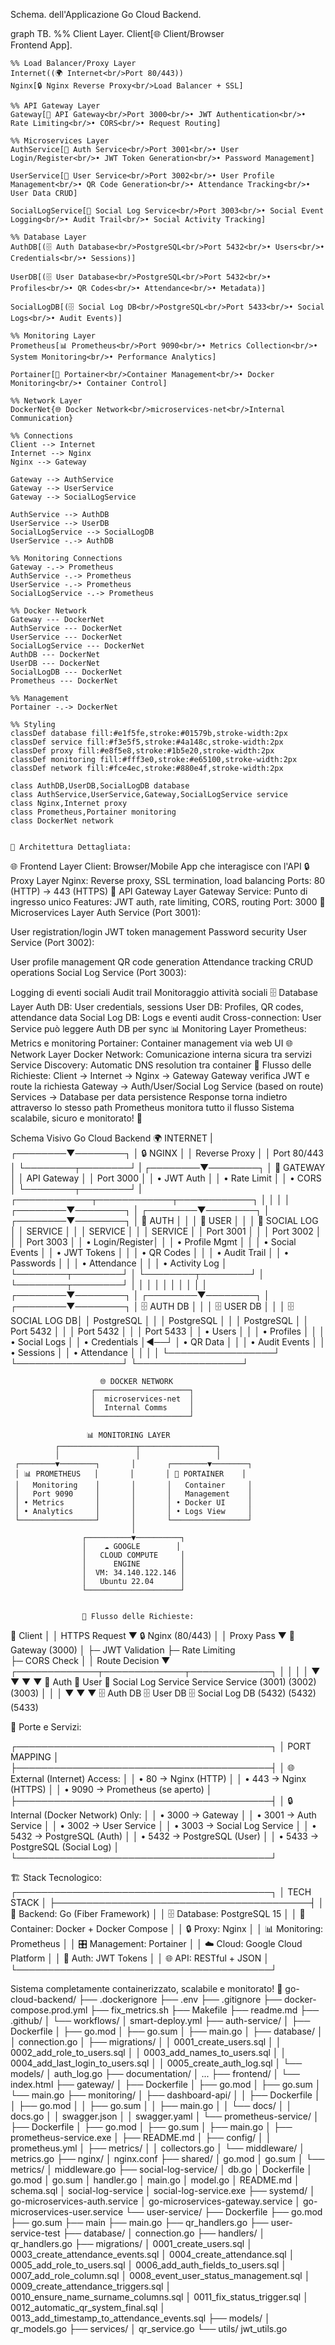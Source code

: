 Schema. dell'Applicazione Go Cloud Backend.

graph TB.
    %% Client Layer.
    Client[🌐 Client/Browser<br/>Frontend App].
    
    %% Load Balancer/Proxy Layer
    Internet((🌍 Internet<br/>Port 80/443))
    Nginx[🔒 Nginx Reverse Proxy<br/>Load Balancer + SSL]
    
    %% API Gateway Layer
    Gateway[🚪 API Gateway<br/>Port 3000<br/>• JWT Authentication<br/>• Rate Limiting<br/>• CORS<br/>• Request Routing]
    
    %% Microservices Layer
    AuthService[🔐 Auth Service<br/>Port 3001<br/>• User Login/Register<br/>• JWT Token Generation<br/>• Password Management]
    
    UserService[👥 User Service<br/>Port 3002<br/>• User Profile Management<br/>• QR Code Generation<br/>• Attendance Tracking<br/>• User Data CRUD]
    
    SocialLogService[📜 Social Log Service<br/>Port 3003<br/>• Social Event Logging<br/>• Audit Trail<br/>• Social Activity Tracking]
    
    %% Database Layer
    AuthDB[(🗄️ Auth Database<br/>PostgreSQL<br/>Port 5432<br/>• Users<br/>• Credentials<br/>• Sessions)]
    
    UserDB[(🗄️ User Database<br/>PostgreSQL<br/>Port 5432<br/>• Profiles<br/>• QR Codes<br/>• Attendance<br/>• Metadata)]
    
    SocialLogDB[(🗄️ Social Log DB<br/>PostgreSQL<br/>Port 5433<br/>• Social Logs<br/>• Audit Events)]
    
    %% Monitoring Layer
    Prometheus[📊 Prometheus<br/>Port 9090<br/>• Metrics Collection<br/>• System Monitoring<br/>• Performance Analytics]
    
    Portainer[🐳 Portainer<br/>Container Management<br/>• Docker Monitoring<br/>• Container Control]
    
    %% Network Layer
    DockerNet{🌐 Docker Network<br/>microservices-net<br/>Internal Communication}
    
    %% Connections
    Client --> Internet
    Internet --> Nginx
    Nginx --> Gateway
    
    Gateway --> AuthService
    Gateway --> UserService
    Gateway --> SocialLogService
    
    AuthService --> AuthDB
    UserService --> UserDB
    SocialLogService --> SocialLogDB
    UserService -.-> AuthDB
    
    %% Monitoring Connections
    Gateway -.-> Prometheus
    AuthService -.-> Prometheus
    UserService -.-> Prometheus
    SocialLogService -.-> Prometheus
    
    %% Docker Network
    Gateway --- DockerNet
    AuthService --- DockerNet
    UserService --- DockerNet
    SocialLogService --- DockerNet
    AuthDB --- DockerNet
    UserDB --- DockerNet
    SocialLogDB --- DockerNet
    Prometheus --- DockerNet
    
    %% Management
    Portainer -.-> DockerNet
    
    %% Styling
    classDef database fill:#e1f5fe,stroke:#01579b,stroke-width:2px
    classDef service fill:#f3e5f5,stroke:#4a148c,stroke-width:2px
    classDef proxy fill:#e8f5e8,stroke:#1b5e20,stroke-width:2px
    classDef monitoring fill:#fff3e0,stroke:#e65100,stroke-width:2px
    classDef network fill:#fce4ec,stroke:#880e4f,stroke-width:2px
    
    class AuthDB,UserDB,SocialLogDB database
    class AuthService,UserService,Gateway,SocialLogService service
    class Nginx,Internet proxy
    class Prometheus,Portainer monitoring
    class DockerNet network


    🔧 Architettura Dettagliata:
🌐 Frontend Layer
Client: Browser/Mobile App che interagisce con l'API
🔒 Proxy Layer
Nginx: Reverse proxy, SSL termination, load balancing
Ports: 80 (HTTP) → 443 (HTTPS)
🚪 API Gateway Layer
Gateway Service: Punto di ingresso unico
Features: JWT auth, rate limiting, CORS, routing
Port: 3000
🎯 Microservices Layer
Auth Service (Port 3001):

User registration/login
JWT token management
Password security
User Service (Port 3002):

User profile management
QR code generation
Attendance tracking
CRUD operations
Social Log Service (Port 3003):

Logging di eventi sociali
Audit trail
Monitoraggio attività sociali
🗄️ Database Layer
Auth DB: User credentials, sessions
User DB: Profiles, QR codes, attendance data
Social Log DB: Logs e eventi audit
Cross-connection: User Service può leggere Auth DB per sync
📊 Monitoring Layer
Prometheus: Metrics e monitoring
Portainer: Container management via web UI
🌐 Network Layer
Docker Network: Comunicazione interna sicura tra servizi
Service Discovery: Automatic DNS resolution tra container
🚀 Flusso delle Richieste:
Client → Internet → Nginx → Gateway
Gateway verifica JWT e route la richiesta
Gateway → Auth/User/Social Log Service (based on route)
Services → Database per data persistence
Response torna indietro attraverso lo stesso path
Prometheus monitora tutto il flusso
Sistema scalabile, sicuro e monitorato! 🎉

 Schema Visivo Go Cloud Backend
                                🌍 INTERNET
                                     |
                            ┌────────▼────────┐
                            │   🔒 NGINX      │
                            │ Reverse Proxy   │
                            │   Port 80/443   │
                            └────────┬────────┘
                                     |
                            ┌────────▼────────┐
                            │   🚪 GATEWAY    │
                            │  API Gateway    │
                            │   Port 3000     │
                            │ • JWT Auth      │
                            │ • Rate Limit    │
                            │ • CORS          │
                            └────────┬────────┘
                                     |
                ┌────────────┬────────────┬────────────┐
                │            │            │            │
       ┌────────▼────────┐   │   ┌────────▼────────┐   │   ┌────────▼────────┐
       │  🔐 AUTH        │   │   │  👥 USER        │   │   │  📜 SOCIAL LOG  │
       │   SERVICE       │   │   │   SERVICE       │   │   │   SERVICE       │
       │  Port 3001      │   │   │  Port 3002      │   │   │  Port 3003      │
       │ • Login/Register│   │   │ • Profile Mgmt  │   │   │ • Social Events │
       │ • JWT Tokens    │   │   │ • QR Codes      │   │   │ • Audit Trail   │
       │ • Passwords     │   │   │ • Attendance    │   │   │ • Activity Log  │
       └────────┬────────┘   │   └────────┬────────┘   │   └────────┬────────┘
                │            │            │            │            │
                │            │            │            │            │
       ┌────────▼────────┐   │   ┌────────▼────────┐   │   ┌────────▼────────┐
       │  🗄️ AUTH DB     │   │   │  🗄️ USER DB     │   │   │  🗄️ SOCIAL LOG DB│
       │   PostgreSQL    │   │   │   PostgreSQL    │   │   │   PostgreSQL    │
       │   Port 5432     │   │   │   Port 5432     │   │   │   Port 5433     │
       │ • Users         │   │   │ • Profiles      │   │   │ • Social Logs   │
       │ • Credentials   │◄──┘   │ • QR Data       │   │   │ • Audit Events  │
       │ • Sessions      │       │ • Attendance    │   │   │                │
       └─────────────────┘       └─────────────────┘       └─────────────────┘
                        
                        🌐 DOCKER NETWORK
                      ┌─────────────────────┐
                      │  microservices-net  │
                      │  Internal Comms     │
                      └─────────────────────┘

                     📊 MONITORING LAYER
              ┌─────────────────┬─────────────────┐
              │                 │                 │
     ┌────────▼────────┐       │       ┌────────▼────────┐
     │ 📊 PROMETHEUS   │       │       │ 🐳 PORTAINER    │
     │   Monitoring    │       │       │   Container     │
     │   Port 9090     │       │       │   Management    │
     │ • Metrics       │       │       │ • Docker UI     │
     │ • Analytics     │       │       │ • Logs View     │
     └─────────────────┘       │       └─────────────────┘
                               │
                    ┌──────────▼──────────┐
                    │    ☁️ GOOGLE        │
                    │   CLOUD COMPUTE     │
                    │      ENGINE         │
                    │  VM: 34.140.122.146 │
                    │   Ubuntu 22.04      │
                    └─────────────────────┘


                    🔄 Flusso delle Richieste:
👤 Client
   │
   │ HTTPS Request
   ▼
🔒 Nginx (80/443)
   │
   │ Proxy Pass
   ▼
🚪 Gateway (3000)
   │
   ├─ JWT Validation
   ├─ Rate Limiting  
   ├─ CORS Check
   │
   │ Route Decision
   ▼
┌─────────────┬─────────────┬─────────────┐
│             │             │             │
▼             ▼             ▼             ▼
🔐 Auth      👥 User       📜 Social Log
Service      Service      Service
(3001)       (3002)       (3003)
│             │             │
▼             ▼             ▼
🗄️ Auth DB   🗄️ User DB   🗄️ Social Log DB
(5432)       (5432)       (5433)


🎯 Porte e Servizi:

┌─────────────────────────────────────────┐
│              PORT MAPPING               │
├─────────────────────────────────────────┤
│ 🌐 External (Internet) Access:         │
│   • 80    → Nginx (HTTP)               │
│   • 443   → Nginx (HTTPS)              │
│   • 9090  → Prometheus (se aperto)     │
├─────────────────────────────────────────┤
│ 🔒 Internal (Docker Network) Only:     │
│   • 3000  → Gateway                    │
│   • 3001  → Auth Service               │
│   • 3002  → User Service               │
│   • 3003  → Social Log Service         │
│   • 5432  → PostgreSQL (Auth)          │
│   • 5432  → PostgreSQL (User)          │
│   • 5433  → PostgreSQL (Social Log)    │
└─────────────────────────────────────────┘

🏗️ Stack Tecnologico:
┌─────────────────────────────────────────┐
│              TECH STACK                 │
├─────────────────────────────────────────┤
│ 🔧 Backend: Go (Fiber Framework)       │
│ 🗄️ Database: PostgreSQL 15             │
│ 🐳 Container: Docker + Docker Compose  │
│ 🔒 Proxy: Nginx                        │
│ 📊 Monitoring: Prometheus              │
│ 🎛️ Management: Portainer               │
│ ☁️ Cloud: Google Cloud Platform        │
│ 🔐 Auth: JWT Tokens                    │
│ 🌐 API: RESTful + JSON                 │
└─────────────────────────────────────────┘

Sistema completamente containerizzato, scalabile e monitorato! 🚀
go-cloud-backend/
├── .dockerignore
├── .env
├── .gitignore
├── docker-compose.prod.yml
├── fix_metrics.sh
├── Makefile
├── readme.md
├── .github/
│   └── workflows/
│       smart-deploy.yml
├── auth-service/
│   ├── Dockerfile
│   ├── go.mod
│   ├── go.sum
│   ├── main.go
│   ├── database/
│   │   connection.go
│   ├── migrations/
│   │   0001_create_users.sql
│   │   0002_add_role_to_users.sql
│   │   0003_add_names_to_users.sql
│   │   0004_add_last_login_to_users.sql
│   │   0005_create_auth_log.sql
│   └── models/
│       auth_log.go
├── documentation/
│   ...
├── frontend/
│   └── index.html
├── gateway/
│   ├── Dockerfile
│   ├── go.mod
│   ├── go.sum
│   └── main.go
├── monitoring/
│   ├── dashboard-api/
│   │   ├── Dockerfile
│   │   ├── go.mod
│   │   ├── go.sum
│   │   ├── main.go
│   │   └── docs/
│   │       docs.go
│   │       swagger.json
│   │       swagger.yaml
│   └── prometheus-service/
│       ├── Dockerfile
│       ├── go.mod
│       ├── go.sum
│       ├── main.go
│       ├── prometheus-service.exe
│       ├── README.md
│       ├── config/
│       │   prometheus.yml
│       ├── metrics/
│       │   collectors.go
│       └── middleware/
│           metrics.go
├── nginx/
│   nginx.conf
├── shared/
│   go.mod
│   go.sum
│   └── metrics/
│       middleware.go
├── social-log-service/
│   db.go
│   Dockerfile
│   go.mod
│   go.sum
│   handler.go
│   main.go
│   model.go
│   README.md
│   schema.sql
│   social-log-service
│   social-log-service.exe
├── systemd/
│   go-microservices-auth.service
│   go-microservices-gateway.service
│   go-microservices-user.service
└── user-service/
    ├── Dockerfile
    ├── go.mod
    ├── go.sum
    ├── main
    ├── main.go
    ├── qr_handlers.go
    ├── user-service-test
    ├── database/
    │   connection.go
    ├── handlers/
    │   qr_handlers.go
    ├── migrations/
    │   0001_create_users.sql
    │   0003_create_attendance_events.sql
    │   0004_create_attendance.sql
    │   0005_add_role_to_users.sql
    │   0006_add_auth_fields_to_users.sql
    │   0007_add_role_column.sql
    │   0008_event_user_status_management.sql
    │   0009_create_attendance_triggers.sql
    │   0010_ensure_name_surname_columns.sql
    │   0011_fix_status_trigger.sql
    │   0012_automatic_qr_system_final.sql
    │   0013_add_timestamp_to_attendance_events.sql
    ├── models/
    │   qr_models.go
    ├── services/
    │   qr_service.go
    └── utils/
        jwt_utils.go
